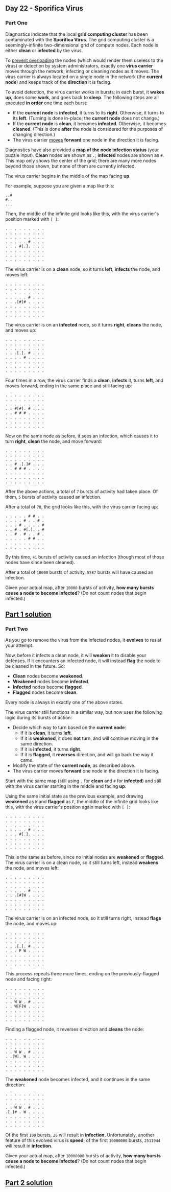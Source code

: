 ## Day 22 - Sporifica Virus

### Part One

Diagnostics indicate that the local **grid computing cluster** has been contaminated with
the **Sporifica Virus**. The grid computing cluster is a seemingly-infinite two-dimensional grid
of compute nodes. Each node is either **clean** or **infected** by the virus.

To [prevent overloading][3] the nodes (which would render them useless to the virus) or detection
by system administrators, exactly one **virus carrier** moves through the network, infecting or
cleaning nodes as it moves. The virus carrier is always located on a single node in the network
(the **current node**) and keeps track of the **direction** it is facing.

To avoid detection, the virus carrier works in bursts; in each burst, it **wakes up**, does some
**work**, and goes back to **sleep**. The following steps are all executed **in order** one time
each burst:

 * If the **current node** is **infected**, it turns to its **right**. Otherwise, it turns to its
    **left**. (Turning is done in-place; the **current node** does not change.)
 * If the **current node** is **clean**, it becomes **infected**. Otherwise, it becomes **cleaned**.
    (This is done **after** the node is considered for the purposes of changing direction.)
 * The virus carrier [moves][4] **forward** one node in the direction it is facing.

Diagnostics have also provided a **map of the node infection status** (your puzzle input).
**Clean** nodes are shown as `.`; **infected** nodes are shown as `#`. This map only shows
the center of the grid; there are many more nodes beyond those shown, but none of them are currently
infected.

The virus carrier begins in the middle of the map facing **up**.

For example, suppose you are given a map like this:

```
..#
#..
...
```

Then, the middle of the infinite grid looks like this, with the virus carrier's position marked
with `[ ]`:

```
. . . . . . . . .
. . . . . . . . .
. . . . . . . . .
. . . . . # . . .
. . . #[.]. . . .
. . . . . . . . .
. . . . . . . . .
. . . . . . . . .
```

The virus carrier is on a **clean** node, so it turns **left**, **infects** the node,
and moves left:

```
. . . . . . . . .
. . . . . . . . .
. . . . . . . . .
. . . . . # . . .
. . .[#]# . . . .
. . . . . . . . .
. . . . . . . . .
. . . . . . . . .
```

The virus carrier is on an **infected** node, so it turns **right**, **cleans** the node,
and moves up:

```
. . . . . . . . .
. . . . . . . . .
. . . . . . . . .
. . .[.]. # . . .
. . . . # . . . .
. . . . . . . . .
. . . . . . . . .
. . . . . . . . .
```

Four times in a row, the virus carrier finds a **clean**, **infects** it, turns **left**,
and moves forward, ending in the same place and still facing up:

```
. . . . . . . . .
. . . . . . . . .
. . . . . . . . .
. . #[#]. # . . .
. . # # # . . . .
. . . . . . . . .
. . . . . . . . .
. . . . . . . . .
```

Now on the same node as before, it sees an infection, which causes it to turn **right**,
**clean** the node, and move forward:

```
. . . . . . . . .
. . . . . . . . .
. . . . . . . . .
. . # .[.]# . . .
. . # # # . . . .
. . . . . . . . .
. . . . . . . . .
. . . . . . . . .
```

After the above actions, a total of `7` bursts of activity had taken place. Of them, `5` bursts
of activity caused an infection.

After a total of `70`, the grid looks like this, with the virus carrier facing up:

```
. . . . . # # . .
. . . . # . . # .
. . . # . . . . #
. . # . #[.]. . #
. . # . # . . # .
. . . . . # # . .
. . . . . . . . .
. . . . . . . . .
```

By this time, `41` bursts of activity caused an infection (though most of those nodes have since
been cleaned).

After a total of `10000` bursts of activity, `5587` bursts will have caused an infection.

Given your actual map, after `10000` bursts of activity, **how many bursts cause a node to become
infected**? (Do not count nodes that begin infected.)

[Part 1 solution][1]
--------------------

### Part Two

As you go to remove the virus from the infected nodes, it **evolves** to resist your attempt.

Now, before it infects a clean node, it will **weaken** it to disable your defenses. If it
encounters an infected node, it will instead **flag** the node to be cleaned in the future. So:

 * **Clean** nodes become **weakened**.
 * **Weakened** nodes become **infected**.
 * **Infected** nodes become **flagged**.
 * **Flagged** nodes become **clean**.

Every node is always in exactly one of the above states.

The virus carrier still functions in a similar way, but now uses the following logic during its
bursts of action:

 * Decide which way to turn based on the **current node**:
    * If it is **clean**, it turns **left**.
    * If it is **weakened**, it does **not** turn, and will continue moving in the same direction.
    * If it is **infected**, it turns **right**.
    * If it is **flagged**, it **reverses** direction, and will go back the way it came.
 * Modify the state of the **current node**, as described above.
 * The virus carrier moves **forward** one node in the direction it is facing.

Start with the same map (still using `.` for **clean** and `#` for **infected**) and still with
the virus carrier starting in the middle and facing **up**.

Using the same initial state as the previous example, and drawing **weakened** as `W` and
**flagged** as `F`, the middle of the infinite grid looks like this, with the virus carrier's
position again marked with `[ ]`:

```
. . . . . . . . .
. . . . . . . . .
. . . . . . . . .
. . . . . # . . .
. . . #[.]. . . .
. . . . . . . . .
. . . . . . . . .
. . . . . . . . .
```

This is the same as before, since no initial nodes are **weakened** or **flagged**. The virus
carrier is on a clean node, so it still turns left, instead **weakens** the node, and moves left:

```
. . . . . . . . .
. . . . . . . . .
. . . . . . . . .
. . . . . # . . .
. . .[#]W . . . .
. . . . . . . . .
. . . . . . . . .
. . . . . . . . .
```

The virus carrier is on an infected node, so it still turns right, instead **flags** the node,
and moves up:

```
. . . . . . . . .
. . . . . . . . .
. . . . . . . . .
. . .[.]. # . . .
. . . F W . . . .
. . . . . . . . .
. . . . . . . . .
. . . . . . . . .
```

This process repeats three more times, ending on the previously-flagged node and facing right:

```
. . . . . . . . .
. . . . . . . . .
. . . . . . . . .
. . W W . # . . .
. . W[F]W . . . .
. . . . . . . . .
. . . . . . . . .
. . . . . . . . .
```

Finding a flagged node, it reverses direction and **cleans** the node:

```
. . . . . . . . .
. . . . . . . . .
. . . . . . . . .
. . W W . # . . .
. .[W]. W . . . .
. . . . . . . . .
. . . . . . . . .
. . . . . . . . .
```

The **weakened** node becomes infected, and it continues in the same direction:

```
. . . . . . . . .
. . . . . . . . .
. . . . . . . . .
. . W W . # . . .
.[.]# . W . . . .
. . . . . . . . .
. . . . . . . . .
. . . . . . . . .
```

Of the first `100` bursts, `26` will result in **infection**. Unfortunately, another feature
of this evolved virus is **speed**; of the first `10000000` bursts, `2511944` will result
in **infection**.

Given your actual map, after `10000000` bursts of activity, **how many bursts cause a node to become
infected**? (Do not count nodes that begin infected.)

[Part 2 solution][2]
--------------------


[1]: part_1.py
[2]: part_2.py
[3]: https://en.wikipedia.org/wiki/Morris_worm#The_mistake
[4]: https://www.youtube.com/watch?v=2vj37yeQQHg
